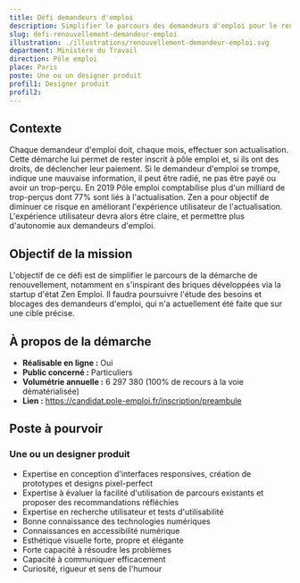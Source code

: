 ```yaml
---
title: Défi demandeurs d'emploi
description: Simplifier le parcours des demandeurs d'emploi pour le renouvellement mensuel de leur situation
slug: defi-renouvellement-demandeur-emploi
illustration: ./illustrations/renouvellement-demandeur-emploi.svg
department: Ministère du Travail
direction: Pôle emploi
place: Paris
poste: Une ou un designer produit
profil1: Designer produit
profil2:
---
```


## Contexte
Chaque demandeur d'emploi doit, chaque mois, effectuer son actualisation. Cette démarche lui permet de rester inscrit à pôle emploi et, si ils ont des droits, de déclencher leur paiement.
Si le demandeur d'emploi se trompe, indique une mauvaise information, il peut être radié, ne pas être payé ou avoir un trop-perçu.
En 2019 Pôle emploi comptabilise plus d'un milliard de trop-perçus dont 77% sont liés à l'actualisation.
Zen a pour objectif de diminuer ce risque en améliorant l'expérience utilisateur de l'actualisation. L'expérience utilisateur devra alors être claire, et permettre plus d'autonomie aux demandeurs d'emploi.

## Objectif de la mission
L'objectif de ce défi est de simplifier le parcours de la démarche de renouvellement, notamment en s'inspirant des briques développées via la startup d'état Zen Emploi. Il faudra poursuivre l'étude des besoins et blocages des demandeurs d'emploi, qui n'a actuellement été faite que sur une cible précise.


## À propos de la démarche
- **Réalisable en ligne :** Oui
- **Public concerné :** Particuliers
- **Volumétrie annuelle :** 6 297 380 (100% de recours à la voie dématérialisée)
- **Lien :** https://candidat.pole-emploi.fr/inscription/preambule

## Poste à pourvoir

### Une ou un designer produit
- Expertise en conception d'interfaces responsives, création de prototypes et designs pixel-perfect
- Expertise à évaluer la facilité d'utilisation de parcours existants et proposer des recommandations réfléchies
- Expertise en recherche utilisateur et tests d'utilisabilité
- Bonne connaissance des technologies numériques
- Connaissances en accessibilité numérique
- Esthétique visuelle forte, propre et élégante
- Forte capacité à résoudre les problèmes
- Capacité à communiquer efficacement
- Curiosité, rigueur et sens de l'humour
